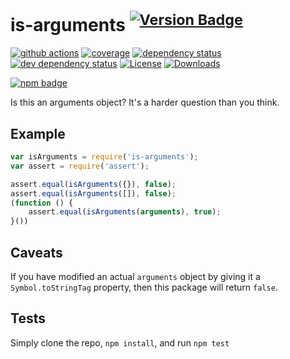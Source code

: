 # is-arguments <sup>[![Version Badge][2]][1]</sup>

[![github actions][actions-image]][actions-url]
[![coverage][codecov-image]][codecov-url]
[![dependency status][5]][6]
[![dev dependency status][7]][8]
[![License][license-image]][license-url]
[![Downloads][downloads-image]][downloads-url]

[![npm badge][11]][1]

Is this an arguments object? It's a harder question than you think.

## Example

```js
var isArguments = require('is-arguments');
var assert = require('assert');

assert.equal(isArguments({}), false);
assert.equal(isArguments([]), false);
(function () {
    assert.equal(isArguments(arguments), true);
}())
```

## Caveats
If you have modified an actual `arguments` object by giving it a `Symbol.toStringTag` property, then this package will return `false`.

## Tests
Simply clone the repo, `npm install`, and run `npm test`

[1]: https://npmjs.org/package/is-arguments
[2]: https://versionbadg.es/inspect-js/is-arguments.svg
[5]: https://david-dm.org/inspect-js/is-arguments.svg
[6]: https://david-dm.org/inspect-js/is-arguments
[7]: https://david-dm.org/inspect-js/is-arguments/dev-status.svg
[8]: https://david-dm.org/inspect-js/is-arguments#info=devDependencies
[11]: https://nodei.co/npm/is-arguments.png?downloads=true&stars=true
[license-image]: https://img.shields.io/npm/l/is-arguments.svg
[license-url]: LICENSE
[downloads-image]: https://img.shields.io/npm/dm/is-arguments.svg
[downloads-url]: https://npm-stat.com/charts.html?package=is-arguments
[codecov-image]: https://codecov.io/gh/inspect-js/is-arguments/branch/main/graphs/badge.svg
[codecov-url]: https://app.codecov.io/gh/inspect-js/is-arguments/
[actions-image]: https://img.shields.io/endpoint?url=https://github-actions-badge-u3jn4tfpocch.runkit.sh/inspect-js/is-arguments
[actions-url]: https://github.com/inspect-js/is-arguments/actions
